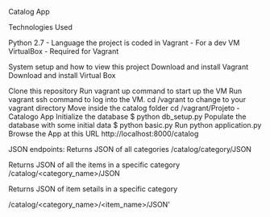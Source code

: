 Catalog App

Technologies Used

Python 2.7 - Language the project is coded in
Vagrant - For a dev VM
VirtualBox - Required for Vagrant

System setup and how to view this project
Download and install Vagrant
Download and install Virtual Box

Clone this repository
Run vagrant up command to start up the VM
Run vagrant ssh command to log into the VM.
cd /vagrant to change to your vagrant directory
Move inside the catalog folder cd /vagrant/Projeto - Catalogo App
Initialize the database $ python db_setup.py
Populate the database with some initial data $ python basic.py
Run python application.py
Browse the App at this URL http://localhost:8000/catalog

JSON endpoints:
Returns JSON of all categories
/catalog/category/JSON

Returns JSON of all the items in a specific category
/catalog/<category_name>/JSON

Returns JSON of item setails in a specific category

/catalog/<category_name>/<item_name>/JSON'
